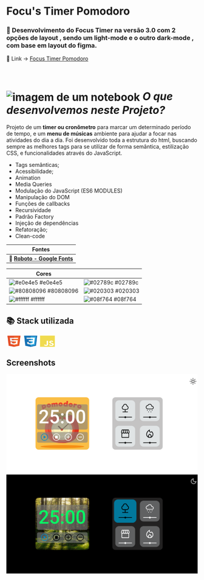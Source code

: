# **Focu's Timer Pomodoro**

### 📌 Desenvolvimento do Focus Timer na versão 3.0 com 2 opções de layout , sendo um light-mode e o outro dark-mode , com base em layout do figma. 

🔗 Link -> <a href="https://rodrigoluigi.github.io/Focus-Timer-Pomodoro/" target=_blank>Focus Timer Pomodoro</a>

# <br><img src="https://imgur.com/VhTBbHg.png" alt="imagem de um notebook" align="center" width="30px"> _**O que desenvolvemos neste Projeto?**_

Projeto de um **timer ou cronômetro** para marcar um determinado período de tempo, e um **menu de músicas** ambiente para ajudar a focar nas atividades do dia a dia. Foi desenvolvido toda a estrutura do html, buscando sempre as melhores tags para se utilizar de forma semântica, estilização CSS, e funcionalidades através do JavaScript.

-  Tags semânticas;
-  Acessibilidade;
-  Animation
-  Media Queries
-  Modulação do JavaScript (ES6 MODULES)
-  Manipulação do DOM
-  Funções de callbacks
-  Recursividade
-  Padrão Factory
-  Injeção de dependências
-  Refatoração;
-  Clean-code

| **Fontes** |
| ----------------- | 
| 🔗 **[Roboto - Google Fonts](https://fonts.google.com/specimen/Roboto)** |
    


| **Cores**               |                                                 |
| ----------------- | ---------------------------------------------------------------- |
| ![#e0e4e5](http://via.placeholder.com/12/e0e4e5?text=+) #e0e4e5       | ![#02789c](http://via.placeholder.com/12/02789c?text=+) #02789c |
| ![#80808096](http://via.placeholder.com/12/80808096?text=+) #80808096       | ![#020303](http://via.placeholder.com/12/020303?text=+) #020303 |
| ![#ffffff](http://via.placeholder.com/12/ffffff?text=+) #ffffff       | ![#08f764](http://via.placeholder.com/12/08f764?text=+) #08f764 |


## 📚 Stack utilizada

<div style="display: inline-block">
  <img align="center" alt="Logo HTML5" height="30" width="40" src="https://raw.githubusercontent.com/devicons/devicon/master/icons/html5/html5-original.svg">
  <img align="center" alt="Logo CSS3" height="30" width="40" src="https://raw.githubusercontent.com/devicons/devicon/master/icons/css3/css3-original.svg">
  <img align="center" alt="Logo JavaScript" height="30" width="40" src="https://raw.githubusercontent.com/devicons/devicon/master/icons/javascript/javascript-plain.svg">
</div>


## Screenshots

<img src="./assets/images/focus-timer-pomodoro.png">
<img src="./assets/images/focus-timer-pomodoro2.png">

